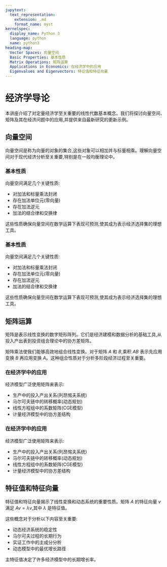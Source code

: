 ```yaml
---
jupytext:
  text_representation:
    extension: .md
    format_name: myst
kernelspec:
  display_name: Python 3
  language: python
  name: python3
heading-map:
  Vector Spaces: 向量空间
  Basic Properties: 基本性质
  Matrix Operations: 矩阵运算
  Applications in Economics: 在经济学中的应用
  Eigenvalues and Eigenvectors: 特征值和特征向量
---
```


# 经济学导论

本讲座介绍了对定量经济学至关重要的线性代数基本概念。我们将探讨向量空间、矩阵及其在经济问题中的应用,并提供来自最新研究的更新示例。

## 向量空间

向量空间是称为向量的对象的集合,这些对象可以相加并与标量相乘。理解向量空间对于现代经济分析至关重要,特别是在一般均衡理论中。

### 基本性质

向量空间满足几个关键性质:
- 对加法和标量乘法封闭
- 存在加法单位元(零向量)
- 存在加法逆元
- 加法的结合律和交换律

这些性质确保向量空间在数学运算下表现可预测,使其成为表示经济选择集的理想工具。

### 基本性质

向量空间满足几个关键性质:
- 对加法和标量乘法封闭
- 存在加法单位元(零向量)
- 存在加法逆元
- 加法的结合律和交换律

这些性质确保向量空间在数学运算下表现可预测,使其成为表示经济选择集的理想工具。

## 矩阵运算

矩阵是表示线性变换的数字矩形阵列。它们是经济建模和数据分析的基础工具,从投入产出表到投资组合理论中的协方差矩阵。

矩阵乘法使我们能够高效地组合线性变换。对于矩阵 $A$ 和 $B$,乘积 $AB$ 表示先应用变换 $B$ 再应用变换 $A$。这种组合性质对于分析多阶段经济过程至关重要。

### 在经济学中的应用

经济模型广泛使用矩阵来表示:
- 生产中的投入产出关系(列昂惕夫系统)
- 马尔可夫链中的转移概率(动态规划)
- 线性方程组中的系数矩阵(CGE模型)
- 计量经济模型中的协方差结构

### 在经济学中的应用

经济模型广泛使用矩阵来表示:
- 生产中的投入产出关系(列昂惕夫系统)
- 马尔可夫链中的转移概率(动态规划)
- 线性方程组中的系数矩阵(CGE模型)
- 计量经济模型中的协方差结构

## 特征值和特征向量

特征值和特征向量揭示了线性变换和动态系统的重要性质。矩阵 $A$ 的特征向量 $v$ 满足 $Av = \lambda v$,其中 $\lambda$ 是特征值。

这些概念对于分析以下内容至关重要:
- 动态经济系统的稳定性
- 马尔可夫过程的长期行为
- 实证工作中的主成分分析
- 动态模型中的最优增长路径

主特征值决定了许多经济模型中的长期增长率。
